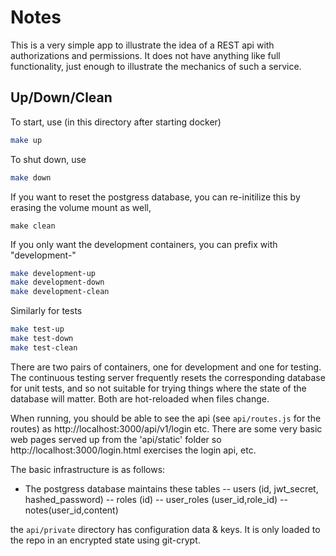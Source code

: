 # Notes

This is a very simple app to illustrate the idea of a REST api with authorizations and permissions.
It does not have anything like full functionality, just enough to illustrate the mechanics of such
a service.

## Up/Down/Clean
To start, use (in this directory after starting docker)
```bash
make up
```

To shut down, use
```bash
make down
```

If you want to reset the postgress database, you can re-initilize this by erasing the volume mount as well,
```
make clean
```

If you only want the development containers, you can prefix with "development-"

```bash
make development-up
make development-down
make development-clean
```

Similarly for tests
```bash
make test-up
make test-down
make test-clean
```

There are two pairs of containers, one for development and one for testing.  The continuous testing server frequently resets the corresponding database for unit tests, and so not suitable for trying things where the state of the database will matter.  Both are hot-reloaded when files change.

When running, you should be able to see the api (see `api/routes.js` for the routes) as http://localhost:3000/api/v1/login etc.  There are some very basic web pages served up from the 'api/static' folder so http://localhost:3000/login.html exercises the login api, etc.

The basic infrastructure is as follows:

- The postgress database maintains these tables
-- users (id, jwt_secret, hashed_password)
-- roles (id)
-- user_roles (user_id,role_id)
-- notes(user_id,content)

the `api/private` directory has configuration data & keys.  It is only loaded to the repo in an encrypted state using git-crypt.
